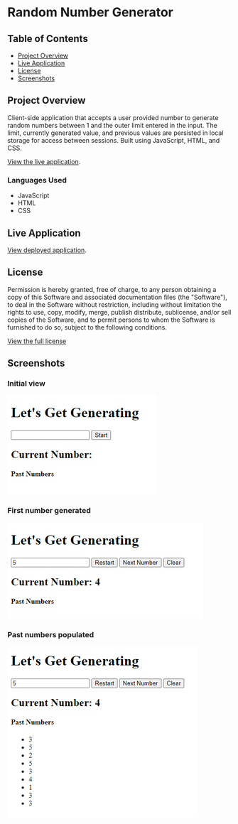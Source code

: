 # Random Number Generator

## Table of Contents
- [Project Overview](#project-overview)
- [Live Application](#live-application)
- [License](#license)
- [Screenshots](#screenshots)

## Project Overview
Client-side application that accepts a user provided number to generate random numbers between 1 and the outer limit entered in the input. The limit, currently generated value, and previous values are persisted in local storage for access between sessions. Built using JavaScript, HTML, and CSS.

[View the live application](https://captain63.github.io/num-generator/).

### Languages Used
- JavaScript
- HTML
- CSS

## Live Application
[View deployed application](https://captain63.github.io/num-generator/).

## License
Permission is hereby granted, free of charge, to any person obtaining a copy of this Software and associated documentation files (the "Software"), to deal in the Software without  restriction, including without limitation the rights to use, copy, modify, merge, publish distribute, sublicense, and/or sell copies of the Software, and to permit persons to whom the Software is furnished to do so, subject to the following conditions.

[View the full license](./LICENSE)

## Screenshots
### Initial view
![Initial view](./assets/screenshots/initial-view.png)

### First number generated
![First number generated](./assets/screenshots/first-number.png)

### Past numbers populated
![Past numbers populated](./assets/screenshots/past-numbers.png)